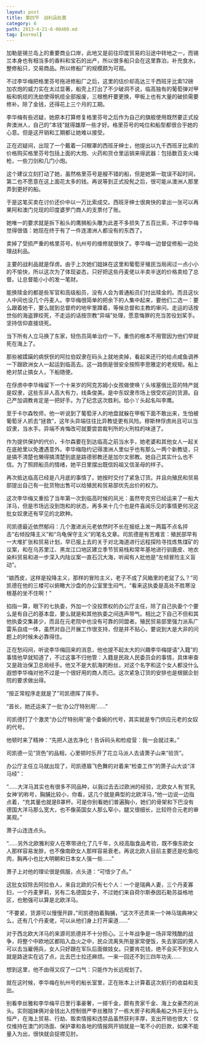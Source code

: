 ```yaml
---
layout: post
title: 第四节　战利品处置
category: 6
path: 2013-4-21-6-00400.md
tag: [normal]
---
```


加勒是锡兰岛上的重要商业口岸，此地又是前往印度贸易的沿途中转地之一，而锡兰本身也有相当多的香料和宝石的出产，所以很多船只会在这里靠泊，补充食水，整修船只，交易商品。所以修船厂的规模颇为可观。

不过李华梅把格里芬号拖进修船厂之后，这里的估价却高达三千西班牙比索12磅加农炮的威力实在太过显著，船壳上打出了不少破洞不说，临高独有的葡萄弹对甲板和帆缆的洗劫使得帆缆全部报废，三根桅杆要更换，甲板上也有大量的破损需要修补。除了金钱，还得花上三个月的工期。

李华梅有些迟疑，她原本打算修复格里芬号之后作为自己的旗舰使用既然要正式投奔澳洲人，自己的“本钱”就得雄厚一些才好。格里芬号的吨位和船型都很合乎她的心意。但是这开销和工期都让她难以接受。

正在迟疑间，出现了一个戴着一只眼罩的西班牙绅士，他提出以九千西班牙比索的价格购买格里芬号包括上面的大炮、火药和货仓里运销来得武器：包括数百支火绳枪，一些刀剑和几门小炮。

这个建议立刻打动了她，虽然格里芬号是艘不错的船，但是她第一耽误不起时间，第二也不愿意在这上面花太多的钱。再说等到正式投髡之后，很可能从澳洲人那里弄到更好的船。

于是这笔买卖在讨价还价中以一万比索成交。西班牙绅士很爽快的拿出一张可以再果阿和澳门兑现的印度婆罗门商人的支票付了账。

她唯一的要求就是拆下船头的鹰狮船头雕为此差不多损失了五百比索，不过李华梅觉得很值：她现在终于有了一件连澳洲人都没有的东西了。

卖掉了受损严重的格里芬号。杭州号的维修就很快了。李华梅一边督促修船一边处理战利品。

主要的战利品就是俘虏。由于上次她们姐妹在这里和葡萄牙殖民当局闹过一点小小的不愉快，所以这次为了体现姿态，只好把这些丹麦佬以半卖半送的价格卖给了总督。让总督能小小的发一笔财。

能换赎金的都是些军官和高级船员，没有人会为普通船员们付出赎金的。而且这伙人中间也没几个丹麦人。李华梅很简单的把余下的人集中起来，要他们二选一：要么跟着她干，要么就到总督府的地牢里蹲着，等候总督和主教的审问。走运的话按世俗的海盗罪绞死，不走运的话按宗教“异端”处理，愿意悔罪的充当苦役划桨手。坚持信仰直接烧死。

当下所有人立马换了东家，轻伤员简单治疗一下。重伤的根本不用管因为他们早就死在海上了。

那些被蹂躏的病恹恹的阿拉伯奴隶在码头上就地卖掉，看起来还行的给点咸鱼调养一下跟欧洲女人一起运到临高去。这一路倒是很安全按照李思雅定的老规矩。船上绝对禁止搞女人，下船随便。

在俘虏中李华梅留下一个十来岁的阿克苏姆小女孩做使唤丫头埃塞俄比亚的特产就是奴隶，这些东非人高大有力，线条俊美。是中东奴隶市场上很受欢迎的货源。自己严加调教肯定是一把好手。为了纪念这次胜利。给小丫头起名叫李鹰。

至于卡尔森牧师，他一听说到了葡萄牙人的地盘就躲在甲板下面不敢出来，生怕被葡萄牙人抓去“拯救”，这年头异端往往比异教徒更有风险。穆斯林俘虏尚且可以当奴隶，当水手。异端不肯悔改可就要尝尝裁判所的火刑柱的味道了。

作为提供保护的代价，卡尔森要在到达临高之前当水手，她老婆和其他女人一起关在底舱里以免遭遇意外。李华梅隐约记得澳洲人里似乎也有那么一两个新教徒，只是搞不清楚也懒得搞清楚到底是路德邪教还是加尔文邪教。她自己其实什么也不信。为了照顾船员的情绪，她平日里摆出既信妈祖又信圣母的样子。

再次抵达临高已经是八月底的事情了。她按时交付了紧急订货。并且向殖民和贸易部提出自己有一批货物出售可以给殖民和贸易部优先出价的权力。

这次李华梅又重拾了当年第一次到临高时候的风光：虽然夸克穷已经运来了一船大洋马，但是市场远没到饱和的状态，再多来十几个也是件喜闻乐见的事情更何况这批女奴隶还有罕见的北欧种。

司凯德最近依然郁闷：几个激进派元老依然时不长在报纸上发一两篇不点名抨击“右倾投降主义”和“乌龟保守主义”的笔名文章。司凯德是有苦难言：殖民部早有一大堆扩张和贸易计划，早已报上去的关于对北海道进行远程探险寻找炼焦煤矿的议案，和在乌苏里江、黑龙江口地区建立季节贸易栈和常年基地进行驯鹿皮、地衣染料贸易和进一步深入内陆议案一直石沉大海，听闻有人批他是“左倾冒险主义盲动”。

“娘西皮，这样是投降主义，那样的冒险主义，老子不成了风箱里的老鼠了么？”司凯德在他的三楼可以俯瞰大沙盘的办公室里生闷气，“看来这执委是高处不胜寒没根基的坐不住啊！”

掐指一算，眼下的七执委，外加一个没投票权的办公厅主任，除了自己执委个个要么是有自己的基本盘，要么就是和其他执委之间连声带气。相比之下自己不但和其他执委交集甚少，而且在元老院中也没有可靠的同盟者。殖民贸易部里强力派系广雷系自成一体，虽然对自己开展工作很支持，但是并不贴心，要说到大是大非的问题上的时候未必靠得住。

正在愁闷间，听说李华梅回来的消息，他也提不起太大的兴趣李华梅提请“入籍”的事情他早就知道了，不过这事不归他管：入籍是民政人民委员会的事情，具体审查又是政治保卫总局经手。他又不是大航海的粉丝，对这个名字和这个女人都没什么遐想李华梅对他不过是一个很好用的商人而已。这次紧急订货的安排也是根据企划院的要求做出得。

“按正常程序走就是了”司凯德挥了挥手。

“首长，她还运来了一批‘办公厅特别用’……”

司凯德打了个激灵“办公厅特别用”是个委婉的代号，其实就是专门供应元老的女奴的代号。

他顿时来了精神：“先把人送去净化！告诉码头和检疫营：我一会就过来。”

司凯德一见“货色”的品相，心里顿时乐开了花立马派人去请萧子山来“验货”。

办公厅主任立马就出现了，司凯德眉飞色舞的对着来“检查工作”的萧子山大谈“洋马经”：

“……大洋马其实也有很多不同品种，以我过去去过欧洲的经验，北欧女人有‘贫乳女神’的称号，胸脯比较小，你看，这几个就是典型的北欧洋马，”他一边说一边指点着，“充其量也就是B罩杯。可是你别看她们普遍胸小，她们的骨架和下巴没有德国大洋马那么宽大，也不像英国女人那么窄小，腿又很细长，比较符合元老的审美观。”

萧子山连连点头。

“……另外北欧雅利安人在寒带进化了几千年，久经高脂食品考验，既不像东欧女人那样容易发胖，也不像南欧女人那样容易衰老。再说北欧人目前主要还是吃鱼吃肉，胸再小也比大明朝和日本女人强一些……”

萧子上对他的理论很是佩服，点头道：“可惜少了点。”

这批女奴除去阿拉伯人，来自北欧的只有七个人：一个是瑞典人妻，三个丹麦寡妇，一个丹麦萝莉，另有二名德国女子，不过她们来自荷尔斯泰因石勒苏益格地区，也勉强可以算是北欧洋马。

“不要紧，货源可以慢慢开辟，”司凯德拍着胸脯，“这次不还弄来一个神马瑞典神父么，还有几个丹麦佬，可以从他们身上打开渠道……”

对于西北欧大洋马的来源司凯德并不十分担心。三十年战争是一场非常残酷的战争，将整个中欧地区都陷入血火之中，民众流离失所是家常便饭，失去家园的男人可以去当雇佣兵，女人只好跟在军队后面做妓女。只要肯花钱，绝不会买不到女人就是路途实在远了点，比去巴士拉还麻烦。一来一回还不到三四年功夫……

想到这里，他不由得又叹了一口气：只能作为长远规划了。

就在这时候，李华梅在杭州号的船长室里，正在账本上计算着这次航行的收益和支出。

别看李丝雅和李华梅平日里行事豪奢，一掷千金，颇有贵家千金、海上女豪杰的派头。实则姐妹俩对金钱出入控制很严李丝雅除了一栋大房子和两条船之外并无什么恒产，在海上贸易、行劫、贩卖情报和违禁品虽然获利丰厚，支出开销也很大：仅仅维持在澳门的场面、保护罩和各地的情报网开销就是一笔不小的巨款，如果不能量入为出，很快就会捉襟见肘。